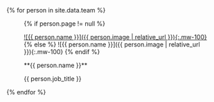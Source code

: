 <div class="row team-row">
{% for person in site.data.team %}

<figure class="figure col-6 col-md-3">

{% if person.page != null %}

[![{{ person.name }}]({{ person.image | relative_url }}){:.mw-100}]({{person.page}})
{% else %}
![{{ person.name }}]({{ person.image | relative_url }}){:.mw-100}
{% endif %}

<figcaption class="figure-caption">
**{{ person.name }}**

{{ person.job_title }}
</figcaption>

</figure>



{% endfor %}
</div>
